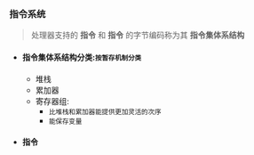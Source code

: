 ### 指令系统
  > 处理器支持的 **指令** 和 **指令** 的字节编码称为其 **指令集体系结构**
  + #### 指令集体系结构分类:`按暂存机制分类`
    + 堆栈
    + 累加器
    + 寄存器组:
      + `比堆栈和累加器能提供更加灵活的次序`
      + `能保存变量`
  + #### 指令
    > 
  
